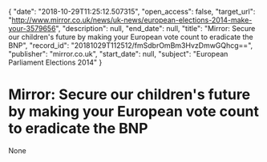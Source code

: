 {
  "date": "2018-10-29T11:25:12.507315", 
  "open_access": false, 
  "target_url": "http://www.mirror.co.uk/news/uk-news/european-elections-2014-make-your-3579656", 
  "description": null, 
  "end_date": null, 
  "title": "Mirror: Secure our children's future by making your European vote count to eradicate the BNP", 
  "record_id": "20181029T112512/fmSdbrOmBm3HvzDmwGQhcg==", 
  "publisher": "mirror.co.uk", 
  "start_date": null, 
  "subject": "European Parliament Elections 2014"
}

# Mirror: Secure our children's future by making your European vote count to eradicate the BNP

None
